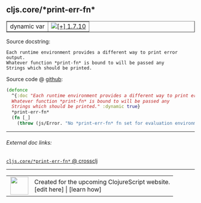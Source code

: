## cljs.core/\*print-err-fn\*



 <table border="1">
<tr>
<td>dynamic var</td>
<td><a href="https://github.com/cljsinfo/cljs-api-docs/tree/1.7.10"><img valign="middle" alt="[+] 1.7.10" title="Added in 1.7.10" src="https://img.shields.io/badge/+-1.7.10-lightgrey.svg"></a> </td>
</tr>
</table>







Source docstring:

```
Each runtime environment provides a different way to print error output.
Whatever function *print-fn* is bound to will be passed any
Strings which should be printed.
```


Source code @ [github](https://github.com/clojure/clojurescript/blob/r1.7.166/src/main/cljs/cljs/core.cljs#L51-L57):

```clj
(defonce
  ^{:doc "Each runtime environment provides a different way to print error output.
  Whatever function *print-fn* is bound to will be passed any
  Strings which should be printed." :dynamic true}
  *print-err-fn*
  (fn [_]
    (throw (js/Error. "No *print-err-fn* fn set for evaluation environment"))))
```

<!--
Repo - tag - source tree - lines:

 <pre>
clojurescript @ r1.7.166
└── src
    └── main
        └── cljs
            └── cljs
                └── <ins>[core.cljs:51-57](https://github.com/clojure/clojurescript/blob/r1.7.166/src/main/cljs/cljs/core.cljs#L51-L57)</ins>
</pre>

-->

---



###### External doc links:

[`cljs.core/*print-err-fn*` @ crossclj](http://crossclj.info/fun/cljs.core.cljs/*print-err-fn*.html)<br>

---

 <table>
<tr><td>
<img valign="middle" align="right" width="48px" src="http://i.imgur.com/Hi20huC.png">
</td><td>
Created for the upcoming ClojureScript website.<br>
[edit here] | [learn how]
</td></tr></table>

[edit here]:https://github.com/cljsinfo/cljs-api-docs/blob/master/cljsdoc/cljs.core/STARprint-err-fnSTAR.cljsdoc
[learn how]:https://github.com/cljsinfo/cljs-api-docs/wiki/cljsdoc-files

<!--

This information was too distracting to show to readers, but I'll leave it
commented here since it is helpful to:

- pretty-print the data used to generate this document
- and show how to retrieve that data



The API data for this symbol:

```clj
{:ns "cljs.core",
 :name "*print-err-fn*",
 :docstring "Each runtime environment provides a different way to print error output.\nWhatever function *print-fn* is bound to will be passed any\nStrings which should be printed.",
 :type "dynamic var",
 :source {:code "(defonce\n  ^{:doc \"Each runtime environment provides a different way to print error output.\n  Whatever function *print-fn* is bound to will be passed any\n  Strings which should be printed.\" :dynamic true}\n  *print-err-fn*\n  (fn [_]\n    (throw (js/Error. \"No *print-err-fn* fn set for evaluation environment\"))))",
          :title "Source code",
          :repo "clojurescript",
          :tag "r1.7.166",
          :filename "src/main/cljs/cljs/core.cljs",
          :lines [51 57]},
 :full-name "cljs.core/*print-err-fn*",
 :full-name-encode "cljs.core/STARprint-err-fnSTAR",
 :history [["+" "1.7.10"]]}

```

Retrieve the API data for this symbol:

```clj
;; from Clojure REPL
(require '[clojure.edn :as edn])
(-> (slurp "https://raw.githubusercontent.com/cljsinfo/cljs-api-docs/catalog/cljs-api.edn")
    (edn/read-string)
    (get-in [:symbols "cljs.core/*print-err-fn*"]))
```

-->
